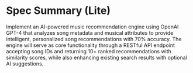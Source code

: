 # Spec Summary (Lite)

Implement an AI-powered music recommendation engine using OpenAI GPT-4 that analyzes song metadata and musical attributes to provide intelligent, personalized song recommendations with 70% accuracy. The engine will serve as core functionality through a RESTful API endpoint accepting song IDs and returning 10+ ranked recommendations with similarity scores, while also enhancing existing search results with optional AI suggestions.